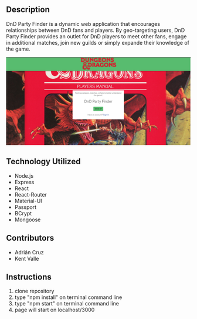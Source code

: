 ## Description
DnD Party Finder is a dynamic web application that encourages relationships between DnD fans and players. By geo-targeting users, DnD Party Finder provides an outlet for DnD players to meet other fans, engage in additional matches, join new guilds or simply expande their knowledge of the game.

<img src= "readmeimages/Screen%20Shot%202020-06-05%20at%203.41.47%20PM.png">

## Technology Utilized
<ul>
  <li>Node.js</li>
  <li>Express</li>
  <li>React</li>
  <li>React-Router</li>
  <li>Material-UI</li>
  <li>Passport</li>
  <li>BCrypt</li>
  <li>Mongoose</li>
  
</ul>

## Contributors
- Adrián Cruz
- Kent Valle

## Instructions
1) clone repository
2) type "npm install" on terminal command line
3) type "npm start" on terminal command line
4) page will start on localhost/3000

